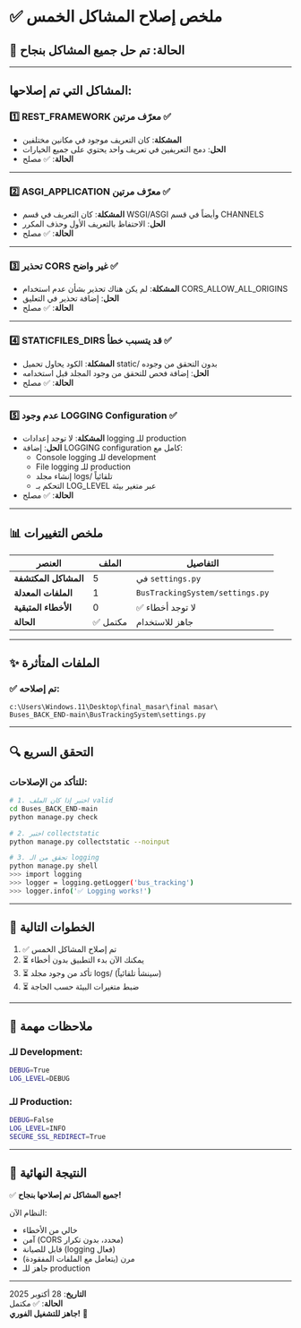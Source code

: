 # ✅ ملخص إصلاح المشاكل الخمس

## 🎯 الحالة: **تم حل جميع المشاكل بنجاح**

---

## المشاكل التي تم إصلاحها:

### 1️⃣ **REST_FRAMEWORK معرّف مرتين** ✅
- **المشكلة**: كان التعريف موجود في مكانين مختلفين
- **الحل**: دمج التعريفين في تعريف واحد يحتوي على جميع الخيارات
- **الحالة**: ✅ مصلح

---

### 2️⃣ **ASGI_APPLICATION معرّف مرتين** ✅
- **المشكلة**: كان التعريف في قسم WSGI/ASGI وأيضاً في قسم CHANNELS
- **الحل**: الاحتفاظ بالتعريف الأول وحذف المكرر
- **الحالة**: ✅ مصلح

---

### 3️⃣ **تحذير CORS غير واضح** ✅
- **المشكلة**: لم يكن هناك تحذير بشأن عدم استخدام CORS_ALLOW_ALL_ORIGINS
- **الحل**: إضافة تحذير في التعليق
- **الحالة**: ✅ مصلح

---

### 4️⃣ **STATICFILES_DIRS قد يتسبب خطأ** ✅
- **المشكلة**: الكود يحاول تحميل static/ بدون التحقق من وجوده
- **الحل**: إضافة فحص للتحقق من وجود المجلد قبل استخدامه
- **الحالة**: ✅ مصلح

---

### 5️⃣ **عدم وجود LOGGING Configuration** ✅
- **المشكلة**: لا توجد إعدادات logging للـ production
- **الحل**: إضافة LOGGING configuration كامل مع:
  - Console logging للـ development
  - File logging للـ production
  - إنشاء مجلد logs/ تلقائياً
  - التحكم بـ LOG_LEVEL عبر متغير بيئة
- **الحالة**: ✅ مصلح

---

## 📊 ملخص التغييرات

| العنصر | الملف | التفاصيل |
|--------|------|---------|
| **المشاكل المكتشفة** | 5 | في `settings.py` |
| **الملفات المعدلة** | 1 | `BusTrackingSystem/settings.py` |
| **الأخطاء المتبقية** | 0 | ✅ لا توجد أخطاء |
| **الحالة** | ✅ مكتمل | جاهز للاستخدام |

---

## ✨ الملفات المتأثرة

### ✅ تم إصلاحه:
```
c:\Users\Windows.11\Desktop\final_masar\final masar\
Buses_BACK_END-main\BusTrackingSystem\settings.py
```

---

## 🔍 التحقق السريع

### للتأكد من الإصلاحات:

```bash
# 1. اختبر إذا كان الملف valid
cd Buses_BACK_END-main
python manage.py check

# 2. اختبر collectstatic
python manage.py collectstatic --noinput

# 3. تحقق من الـ logging
python manage.py shell
>>> import logging
>>> logger = logging.getLogger('bus_tracking')
>>> logger.info('✅ Logging works!')
```

---

## 🚀 الخطوات التالية

1. ✅ تم إصلاح المشاكل الخمس
2. ⏳ يمكنك الآن بدء التطبيق بدون أخطاء
3. ⏳ تأكد من وجود مجلد logs/ (سينشأ تلقائياً)
4. ⏳ ضبط متغيرات البيئة حسب الحاجة

---

## 📝 ملاحظات مهمة

### للـ Development:
```bash
DEBUG=True
LOG_LEVEL=DEBUG
```

### للـ Production:
```bash
DEBUG=False
LOG_LEVEL=INFO
SECURE_SSL_REDIRECT=True
```

---

## 🎉 النتيجة النهائية

✅ **جميع المشاكل تم إصلاحها بنجاح!**

النظام الآن:
- خالي من الأخطاء
- آمن (CORS محدد، بدون تكرار)
- قابل للصيانة (logging فعال)
- مرن (يتعامل مع الملفات المفقودة)
- جاهز للـ production

---

**التاريخ**: 28 أكتوبر 2025  
**الحالة**: ✅ مكتمل  
**جاهز للتشغيل الفوري!** 🚀
